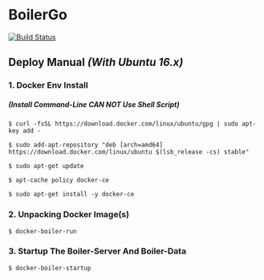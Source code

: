 # BoilerGo
[![Build Status](https://travis-ci.com/AzureRelease/boiler-server.svg?token=za632F62BvSeRXAtUssN&branch=master)](https://travis-ci.com/AzureRelease/boiler-server)

## Deploy Manual *(With Ubuntu 16.x)*
### 1. Docker Env Install   
##### *(Install Command-Line CAN NOT Use Shell Script)*
```sbtshell
$ curl -fsSL https://download.docker.com/linux/ubuntu/gpg | sudo apt-key add -
```

```sbtshell
$ sudo add-apt-repository "deb [arch=amd64] https://download.docker.com/linux/ubuntu $(lsb_release -cs) stable"
```

```sbtshell
$ sudo apt-get update
```

```sbtshell
$ apt-cache policy docker-ce
```

```sbtshell
$ sudo apt-get install -y docker-ce
```

### 2. Unpacking Docker Image(s)
```sbtshell
$ docker-boiler-run
```

### 3. Startup The Boiler-Server And Boiler-Data
```sbtshell
$ docker-boiler-startup
```
